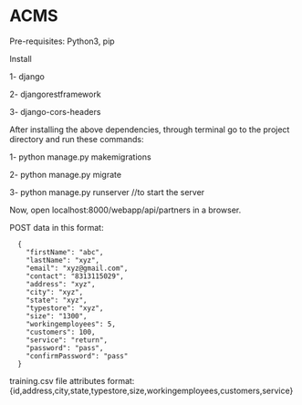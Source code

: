 # ACMS

Pre-requisites:
  Python3, pip
  
  
Install 

  1- django

  2- djangorestframework

  3- django-cors-headers

  
After installing the above dependencies, through terminal go to the project directory and run these commands:

  1- python manage.py makemigrations

  2- python manage.py migrate 

  3- python manage.py runserver //to start the server

Now, open localhost:8000/webapp/api/partners in a browser.


POST data in this format:

      {
        "firstName": "abc",
        "lastName": "xyz",
        "email": "xyz@gmail.com",
        "contact": "8313115029",
        "address": "xyz",
        "city": "xyz",
        "state": "xyz",
        "typestore": "xyz",
        "size": "1300",
        "workingemployees": 5,
        "customers": 100, 
        "service": "return",
        "password": "pass",
        "confirmPassword": "pass"
      }
 
training.csv file attributes format: {id,address,city,state,typestore,size,workingemployees,customers,service}

